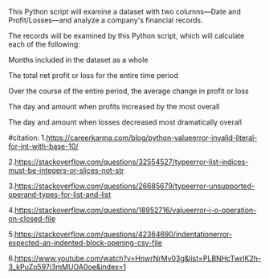 This Python script will examine a dataset with two columns—Date and Profit/Losses—and analyze a company's financial records.

The records will be examined by this Python script, which will calculate each of the following:

Months included in the dataset as a whole

The total net profit or loss for the entire time period

Over the course of the entire period, the average change in profit or loss

The day and amount when profits increased by the most overall

The day and amount when losses decreased most dramatically overall

#citation:
1.https://careerkarma.com/blog/python-valueerror-invalid-literal-for-int-with-base-10/

2.https://stackoverflow.com/questions/32554527/typeerror-list-indices-must-be-integers-or-slices-not-str

3.https://stackoverflow.com/questions/26685679/typeerror-unsupported-operand-types-for-list-and-list

4.https://stackoverflow.com/questions/18952716/valueerror-i-o-operation-on-closed-file

5.https://stackoverflow.com/questions/42364690/indentationerror-expected-an-indented-block-opening-csv-file

6.https://www.youtube.com/watch?v=HnwrNrMv03g&list=PLBNHcTwrlK2h-3_kPuZo597i3mMUOA0oe&index=1
